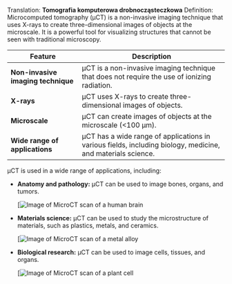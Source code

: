 Translation: **Tomografia komputerowa drobnocząsteczkowa**
Definition: 
Microcomputed tomography (µCT) is a non-invasive imaging technique that uses X-rays to create three-dimensional images of objects at the microscale. It is a powerful tool for visualizing structures that cannot be seen with traditional microscopy.

|Feature|Description|
|---|---|
|**Non-invasive imaging technique**|µCT is a non-invasive imaging technique that does not require the use of ionizing radiation.|
|**X-rays**|µCT uses X-rays to create three-dimensional images of objects.|
|**Microscale**|µCT can create images of objects at the microscale (<100 μm).|
|**Wide range of applications**|µCT has a wide range of applications in various fields, including biology, medicine, and materials science.|

µCT is used in a wide range of applications, including:

- **Anatomy and pathology:** µCT can be used to image bones, organs, and tumors.
    
    [![Image of MicroCT scan of a human brain](https://encrypted-tbn2.gstatic.com/images?q=tbn:ANd9GcTzZYnsFMw082HicqFNcXK_n_FWbml66Kxpyr9WVh4TSnGUENCParHHbAv-yV9S)
    
- **Materials science:** µCT can be used to study the microstructure of materials, such as plastics, metals, and ceramics.
    
    [![Image of MicroCT scan of a metal alloy](https://encrypted-tbn1.gstatic.com/images?q=tbn:ANd9GcRCLpspY1degfeqH-cXSVIfzVdBLZfh3HI_X3XWbJUGtef0O_8lpEitIShphN04)
    
- **Biological research:** µCT can be used to image cells, tissues, and organs.
    
    [![Image of MicroCT scan of a plant cell](https://encrypted-tbn0.gstatic.com/images?q=tbn:ANd9GcRJUd3OGVcBvNK0TGXk3NGE3UwMtxWFEytIwl_f8ttQN4mKw-1WQQcEFTuP-fbP)
    
